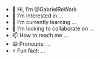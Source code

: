 - 👋 Hi, I’m @GabrielReWork
- 👀 I’m interested in ...
- 🌱 I’m currently learning ...
- 💞️ I’m looking to collaborate on ...
- 📫 How to reach me ...
- 😄 Pronouns: ...
- ⚡ Fun fact: ...

<!---
GabrielReWork/GabrielReWork is a ✨ special ✨ repository because its `README.md` (this file) appears on your GitHub profile.
You can click the Preview link to take a look at your changes.
--->
